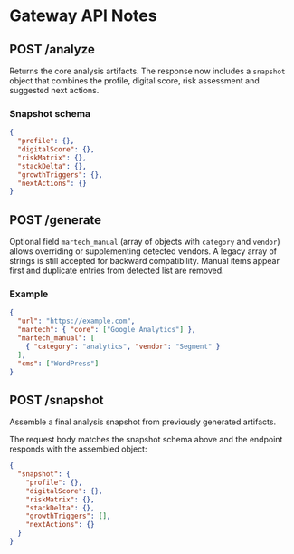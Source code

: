 # Gateway API Notes

## POST /analyze

Returns the core analysis artifacts. The response now includes a
`snapshot` object that combines the profile, digital score, risk
assessment and suggested next actions.

### Snapshot schema

```json
{
  "profile": {},
  "digitalScore": {},
  "riskMatrix": {},
  "stackDelta": {},
  "growthTriggers": {},
  "nextActions": {}
}
```

## POST /generate

Optional field `martech_manual` (array of objects with `category` and `vendor`) allows overriding or supplementing detected vendors. A legacy array of strings is still accepted for backward compatibility. Manual items appear first and duplicate entries from detected list are removed.

### Example

```json
{
  "url": "https://example.com",
  "martech": { "core": ["Google Analytics"] },
  "martech_manual": [
    { "category": "analytics", "vendor": "Segment" }
  ],
  "cms": ["WordPress"]
}
```

## POST /snapshot

Assemble a final analysis snapshot from previously generated artifacts.

The request body matches the snapshot schema above and the endpoint responds
with the assembled object:

```json
{
  "snapshot": {
    "profile": {},
    "digitalScore": {},
    "riskMatrix": {},
    "stackDelta": {},
    "growthTriggers": [],
    "nextActions": {}
  }
}
```
